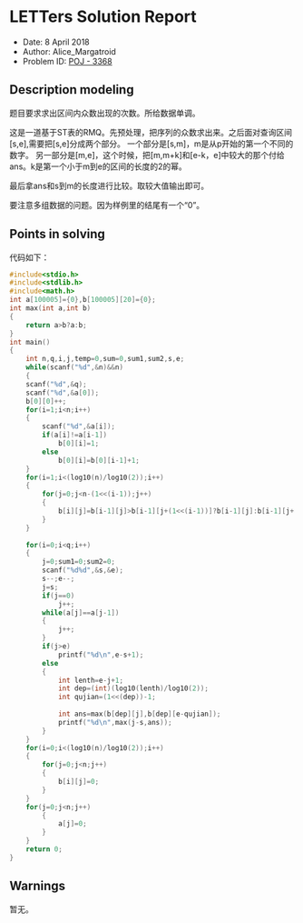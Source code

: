 # LETTers Solution Report

- Date: 8 April 2018
- Author: Alice_Margatroid
- Problem ID: [POJ - 3368](https://vjudge.net/contest/221157#problem/H)

## Description modeling

题目要求求出区间内众数出现的次数。所给数据单调。

这是一道基于ST表的RMQ。先预处理，把序列的众数求出来。之后面对查询区间[s,e],需要把[s,e]分成两个部分。
一个部分是[s,m]，m是从p开始的第一个不同的数字。
另一部分是[m,e]，这个时候，把[m,m+k]和[e-k，e]中较大的那个付给ans。k是第一个小于m到e的区间的长度的2的幂。

最后拿ans和s到m的长度进行比较。取较大值输出即可。

要注意多组数据的问题。因为样例里的结尾有一个“0”。

## Points in solving
代码如下：

```c++
#include<stdio.h>
#include<stdlib.h>
#include<math.h>
int a[100005]={0},b[100005][20]={0};
int max(int a,int b)
{
    return a>b?a:b;
}
int main()
{
	int n,q,i,j,temp=0,sum=0,sum1,sum2,s,e;
	while(scanf("%d",&n)&&n)
	{
	scanf("%d",&q);
	scanf("%d",&a[0]);
	b[0][0]++;
	for(i=1;i<n;i++)
	{
		scanf("%d",&a[i]);
		if(a[i]!=a[i-1])
			b[0][i]=1;
		else
			b[0][i]=b[0][i-1]+1;
	}
	for(i=1;i<(log10(n)/log10(2));i++)
	{
		for(j=0;j<n-(1<<(i-1));j++)
		{
			b[i][j]=b[i-1][j]>b[i-1][j+(1<<(i-1))]?b[i-1][j]:b[i-1][j+(1<<(i-1))];
		}
	}
	
	for(i=0;i<q;i++)
	{
		j=0;sum1=0;sum2=0;
		scanf("%d%d",&s,&e);
		s--;e--;
		j=s;
		if(j==0)
			j++;
		while(a[j]==a[j-1])
		{
			j++;
		}
		if(j>e)
			printf("%d\n",e-s+1);
		else
		{
			int lenth=e-j+1;
			int dep=(int)(log10(lenth)/log10(2));
			int qujian=(1<<(dep))-1;
			
			int ans=max(b[dep][j],b[dep][e-qujian]);
			printf("%d\n",max(j-s,ans));
		}	
	}
	for(i=0;i<(log10(n)/log10(2));i++)
	{
		for(j=0;j<n;j++)
		{
			b[i][j]=0;
		}
	}
	for(j=0;j<n;j++)
		{
			a[j]=0;
		}
	}
	return 0;	
}
```

## Warnings

暂无。
